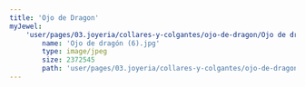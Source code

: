 ```yaml
---
title: 'Ojo de Dragon'
myJewel:
    'user/pages/03.joyeria/collares-y-colgantes/ojo-de-dragon/Ojo de dragón (6).jpg':
        name: 'Ojo de dragón (6).jpg'
        type: image/jpeg
        size: 2372545
        path: 'user/pages/03.joyeria/collares-y-colgantes/ojo-de-dragon/Ojo de dragón (6).jpg'
---
```


